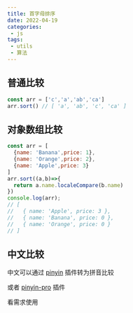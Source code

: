 ```yaml
---
title: 首字母排序
date: 2022-04-19
categories:
 - js
tags:
 - utils
 - 算法
---
```


## 普通比较

```js
const arr = ['c','a','ab','ca']
arr.sort() // [ 'a', 'ab', 'c', 'ca' ]
```

## 对象数组比较

```js
const arr = [
  {name: 'Banana',price: 1},
  {name: 'Orange',price: 2},
  {name: 'Apple',price: 3}
]
arr.sort((a,b)=>{
  return a.name.localeCompare(b.name)
})
console.log(arr);
// [
//   { name: 'Apple', price: 3 },
//   { name: 'Banana', price: 0 },
//   { name: 'Orange', price: 0 }
// ]

```

## 中文比较

中文可以通过 [pinyin](https://www.npmjs.com/package/pinyin) 插件转为拼音比较

或者 [pinyin-pro](https://www.npmjs.com/package/pinyin-pro) 插件

看需求使用

